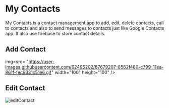 # My Contacts

My Contacts is a contact management app to add, edit, delete contacts, call to contacts and also to send messages to contacts just like Google Contacts app. It also use firebase to store contact details.  

## Add Contact
img<src= "https://user-images.githubusercontent.com/62495202/87679207-8562f480-c799-11ea-861f-fec9331c51e6.gif" width="100" height="100" />

## Edit Contact
![editContact](https://user-images.githubusercontent.com/62495202/87679733-281b7300-c79a-11ea-967f-2258886a38ac.gif)
